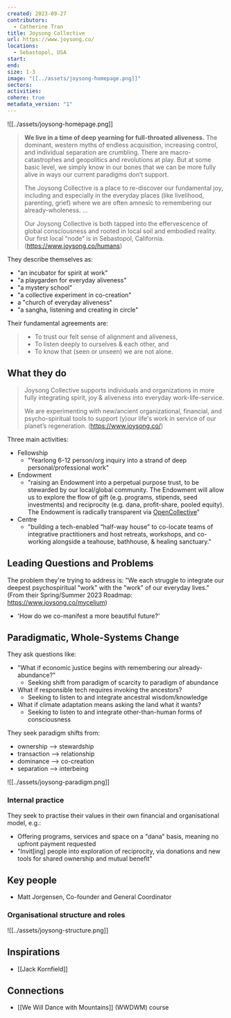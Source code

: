 ```yaml
---
created: 2023-09-27
contributors:
  - Catherine Tran
title: Joysong Collective
url: https://www.joysong.co/
locations:
  - Sebastopol, USA
start: 
end: 
size: 1-3
image: "[[../assets/joysong-homepage.png]]"
sectors: 
activities: 
cohere: true
metadata_version: "1"
---
```

![[../assets/joysong-homepage.png]]

> **We live in a time of deep yearning for full-throated aliveness.** The dominant, western myths of endless acquisition, increasing control, and individual separation are crumbling. There are macro-catastrophes and geopolitics and revolutions at play. But at some basic level, we simply know in our bones that we can be more fully alive in ways our current paradigms don’t support.
>
> The Joysong Collective is a place to re-discover our fundamental joy, including and especially in the everyday places (like livelihood, parenting, grief) where we are often amnesic to remembering our already-wholeness. ...
> 
> Our Joysong Collective is both tapped into the effervescence of global consciousness and rooted in local soil and embodied reality. Our first local “node” is in Sebastopol, California. 
(https://www.joysong.co/humans)

They describe themselves as:
- "an incubator for spirit at work"
- "a playgarden for everyday aliveness"
- "a mystery school"
- "a collective experiment in co-creation"
- a "church of everyday aliveness"
- "a sangha, listening and creating in circle"

Their fundamental agreements are:
> - To trust our felt sense of alignment and aliveness, 
> - To listen deeply to ourselves & each other, and 
> - To know that (seen or unseen) we are not alone.

## What they do

> Joysong Collective supports individuals and organizations in more fully integrating spirit, joy & aliveness into everyday work-life-service.
> 
> We are experimenting with new/ancient organizational, financial, and psycho-spiritual tools to support (y)our life's work in service of our planet’s regeneration. (https://www.joysong.co/)

Three main activities:
- Fellowship
	- "Yearlong 6-12 person/org inquiry into a strand of deep personal/professional work"
- Endowment
	- "raising an Endowment into a perpetual purpose trust, to be stewarded by our local/global community. The Endowment will allow us to explore the flow of gift (e.g. programs, stipends, seed investments) and reciprocity (e.g. dana, profit-share, pooled equity). The Endowment is radically transparent via [OpenCollective](https://opencollective.com/joysong)"
- Centre
	- "building a tech-enabled “half-way house” to co-locate teams of integrative practitioners and host retreats, workshops, and co-working alongside a teahouse, bathhouse, & healing sanctuary."

## Leading Questions and Problems 

The problem they're trying to address is: "We each struggle to integrate our deepest psychospiritual "work" with the "work" of our everyday lives." (From their Spring/Summer 2023 Roadmap: https://www.joysong.co/mycelium)

- 'How do we co-manifest a more beautiful future?'

## Paradigmatic, Whole-Systems Change

They ask questions like:
- "What if economic justice begins with remembering our already-abundance?"
	- Seeking shift from paradigm of scarcity to paradigm of abundance
- What if responsible tech requires invoking the ancestors?
	- Seeking to listen to and integrate ancestral wisdom/knowledge
- What if climate adaptation means asking the land what it wants?
	- Seeking to listen to and integrate other-than-human forms of consciousness

They seek paradigm shifts from:
- ownership --> stewardship
- transaction --> relationship
- dominance --> co-creation
- separation --> interbeing

![[../assets/joysong-paradigm.png]]
### Internal practice

They seek to practise their values in their own financial and organisational model, e.g.:
- Offering programs, services and space on a "dana" basis, meaning no upfront payment requested
- "Invit[ing] people into exploration of reciprocity, via donations and new tools for shared ownership and mutual benefit"

## Key people

- Matt Jorgensen, Co-founder and General Coordinator

### Organisational structure and roles

![[../assets/joysong-structure.png]]

## Inspirations

- [[Jack Kornfield]]

## Connections

- [[We Will Dance with Mountains]] (WWDWM) course

